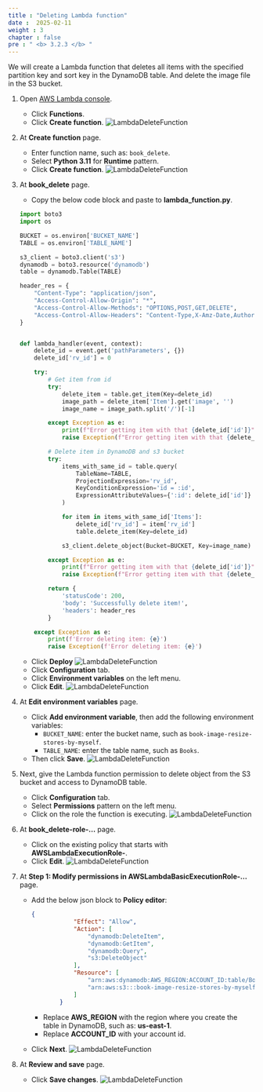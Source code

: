 ```yaml
---
title : "Deleting Lambda function"
date :  2025-02-11
weight : 3
chapter : false
pre : " <b> 3.2.3 </b> "
---
```

We will create a Lambda function that deletes all items with the specified partition key and sort key in the DynamoDB table. And delete the image file in the S3 bucket.

1. Open [AWS Lambda console](https://us-east-1.console.aws.amazon.com/lambda/home?region=us-east-1#/functions).
    - Click **Functions**.
    - Click **Create function**.
      ![LambdaDeleteFunction](/images/temp/1/33.png?width=90pc)

2. At **Create function** page.
    - Enter function name, such as: `book_delete`.
    - Select **Python 3.11** for **Runtime** pattern.
    - Click **Create function**.
      ![LambdaDeleteFunction](/images/temp/1/42.png?width=90pc)

3. At **book_delete** page.
    - Copy the below code block and paste to **lambda_function.py**.

    ```py
    import boto3
    import os

    BUCKET = os.environ['BUCKET_NAME']
    TABLE = os.environ['TABLE_NAME']

    s3_client = boto3.client('s3')
    dynamodb = boto3.resource('dynamodb')
    table = dynamodb.Table(TABLE)

    header_res = {
        "Content-Type": "application/json",
        "Access-Control-Allow-Origin": "*",
        "Access-Control-Allow-Methods": "OPTIONS,POST,GET,DELETE",
        "Access-Control-Allow-Headers": "Content-Type,X-Amz-Date,Authorization,X-Api-Key,X-Amz-Security-Token",
    }


    def lambda_handler(event, context):
        delete_id = event.get('pathParameters', {})
        delete_id['rv_id'] = 0

        try:
            # Get item from id
            try:
                delete_item = table.get_item(Key=delete_id)
                image_path = delete_item['Item'].get('image', '')
                image_name = image_path.split('/')[-1]

            except Exception as e:
                print(f"Error getting item with that {delete_id['id']}")
                raise Exception(f"Error getting item with that {delete_id['id']}")

            # Delete item in DynamoDB and s3 bucket
            try:
                items_with_same_id = table.query(
                    TableName=TABLE,
                    ProjectionExpression='rv_id',
                    KeyConditionExpression='id = :id',
                    ExpressionAttributeValues={':id': delete_id['id']}
                )

                for item in items_with_same_id['Items']:
                    delete_id['rv_id'] = item['rv_id']
                    table.delete_item(Key=delete_id)

                s3_client.delete_object(Bucket=BUCKET, Key=image_name)

            except Exception as e:
                print(f"Error getting item with that {delete_id['id']}")
                raise Exception(f"Error getting item with that {delete_id['id']}")

            return {
                'statusCode': 200,
                'body': 'Successfully delete item!',
                'headers': header_res
            }

        except Exception as e:
            print(f'Error deleting item: {e}')
            raise Exception(f'Error deleting item: {e}')
    ```

    - Click **Deploy**
      ![LambdaDeleteFunction](/images/temp/1/43.png?width=90pc)
    - Click **Configuration** tab.
    - Click **Environment variables** on the left menu.
    - Click **Edit**.
      ![LambdaDeleteFunction](/images/temp/1/44.png?width=90pc)

4. At **Edit environment variables** page.
    - Click **Add environment variable**, then add the following environment variables:
      - `BUCKET_NAME`: enter the bucket name, such as `book-image-resize-stores-by-myself`.
      - `TABLE_NAME`: enter the table name, such as `Books`.
    - Then click **Save**.
      ![LambdaDeleteFunction](/images/temp/1/45.png?width=90pc)

5. Next, give the Lambda function permission to delete object from the S3 bucket and access to DynamoDB table.
    - Click **Configuration** tab.
    - Select **Permissions** pattern on the left menu.
    - Click on the role the function is executing.
      ![LambdaDeleteFunction](/images/temp/1/46.png?width=90pc)

6. At **book_delete-role-...** page.
    - Click on the existing policy that starts with **AWSLambdaExecutionRole-**.
    - Click **Edit**.
      ![LambdaDeleteFunction](/images/temp/1/47.png?width=90pc)

7. At **Step 1: Modify permissions in AWSLambdaBasicExecutionRole-...** page.
    - Add the below json block to **Policy editor**:

      ```json
      {
                  "Effect": "Allow",
                  "Action": [
                      "dynamodb:DeleteItem",
                      "dynamodb:GetItem",
                      "dynamodb:Query",
                      "s3:DeleteObject"
                  ],
                  "Resource": [
                      "arn:aws:dynamodb:AWS_REGION:ACCOUNT_ID:table/Books",
                      "arn:aws:s3:::book-image-resize-stores-by-myself/*"
                  ]
              }
      ```

      - Replace **AWS_REGION** with the region where you create the table in DynamoDB, such as: **us-east-1**.
      - Replace **ACCOUNT_ID** with your account id.
    - Click **Next**.
      ![LambdaDeleteFunction](/images/temp/1/48.png?width=90pc)

8. At **Review and save** page.
    - Click **Save changes**.
      ![LambdaDeleteFunction](/images/temp/1/49.png?width=90pc)
